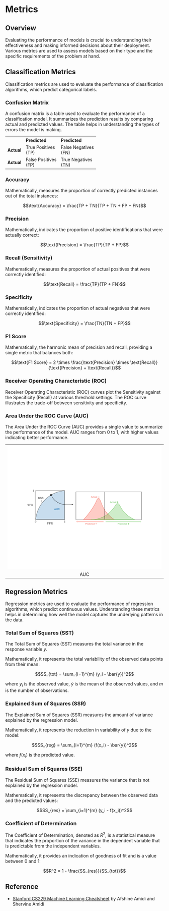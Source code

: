 # Metrics

## Overview

Evaluating the performance of models is crucial to understanding their effectiveness and making informed decisions about their deployment. Various metrics are used to assess models based on their type and the specific requirements of the problem at hand.

## Classification Metrics

Classification metrics are used to evaluate the performance of classification algorithms, which predict categorical labels. 

### Confusion Matrix

A confusion matrix is a table used to evaluate the performance of a classification model. It summarizes the prediction results by comparing actual and predicted values. The table helps in understanding the types of errors the model is making.

<table>
    <tr>
        <td></td>
        <td><strong>Predicted</strong></td>
        <td><strong>Predicted</strong></td>
    </tr>
    <tr>
        <td><strong>Actual</strong></td>
        <td>True Positives<br>(TP)</td>
        <td>False Negatives<br>(FN)</td>
    </tr>
    <tr>
        <td><strong>Actual</strong></td>
        <td>False Positives<br>(FP)</td>
        <td>True Negatives<br>(TN)</td>
    </tr>
</table>

### Accuracy

Mathematically, measures the proportion of correctly predicted instances out of the total instances:

$$\text{Accuracy} = \frac{TP + TN}{TP + TN + FP + FN}$$

### Precision

Mathematically, indicates the proportion of positive identifications that were actually correct:

$$\text{Precision} = \frac{TP}{TP + FP}$$

### Recall (Sensitivity)

Mathematically, measures the proportion of actual positives that were correctly identified:

$$\text{Recall} = \frac{TP}{TP + FN}$$

### Specificity

Mathematically, indicates the proportion of actual negatives that were correctly identified:

$$\text{Specificity} = \frac{TN}{TN + FP}$$

### F1 Score

Mathematically, the harmonic mean of precision and recall, providing a single metric that balances both:

$$\text{F1 Score} = 2 \times \frac{\text{Precision} \times \text{Recall}}{\text{Precision} + \text{Recall}}$$

### Receiver Operating Characteristic (ROC)

Receiver Operating Characteristic (ROC) curves plot the Sensitivity against the Specificity (Recall) at various threshold settings. The ROC curve illustrates the trade-off between sensitivity and specificity.

### Area Under the ROC Curve (AUC)

The Area Under the ROC Curve (AUC) provides a single value to summarize the performance of the model. AUC ranges from 0 to 1, with higher values indicating better performance.

<table>
<tr>
    <td><img src="/metrics/img/1.png" width="512"></td>
</tr>
<tr>
    <td align="center">AUC</td>
</tr>
</table>

## Regression Metrics

Regression metrics are used to evaluate the performance of regression algorithms, which predict continuous values. Understanding these metrics helps in determining how well the model captures the underlying patterns in the data.

### Total Sum of Squares (SST)

The Total Sum of Squares (SST) measures the total variance in the response variable $y$.

Mathematically, it represents the total variability of the observed data points from their mean:

$$SS_{tot} = \sum_{i=1}^{m} (y_i - \bar{y})^2$$

where $y_i$ is the observed value, $\bar{y}$ is the mean of the observed values, and $m$ is the number of observations.

### Explained Sum of Squares (SSR)

The Explained Sum of Squares (SSR) measures the amount of variance explained by the regression model.

Mathematically, it represents the reduction in variability of $y$ due to the model:

$$SS_{reg} = \sum_{i=1}^{m} (f(x_i) - \bar{y})^2$$

where $f(x_i)$ is the predicted value.

### Residual Sum of Squares (SSE)

The Residual Sum of Squares (SSE) measures the variance that is not explained by the regression model.

Mathematically, it represents the discrepancy between the observed data and the predicted values:

$$SS_{res} = \sum_{i=1}^{m} (y_i - f(x_i))^2$$

### Coefficient of Determination

The Coefficient of Determination, denoted as $R^2$, is a statistical measure that indicates the proportion of the variance in the dependent variable that is predictable from the independent variables.

Mathematically, it provides an indication of goodness of fit and is a value between 0 and 1:

$$R^2 = 1 - \frac{SS_{res}}{SS_{tot}}$$

## Reference

- [Stanford CS229 Machine Learning Cheatsheet](https://stanford.edu/~shervine/teaching/cs-229) by Afshine Amidi and Shervine Amidi
